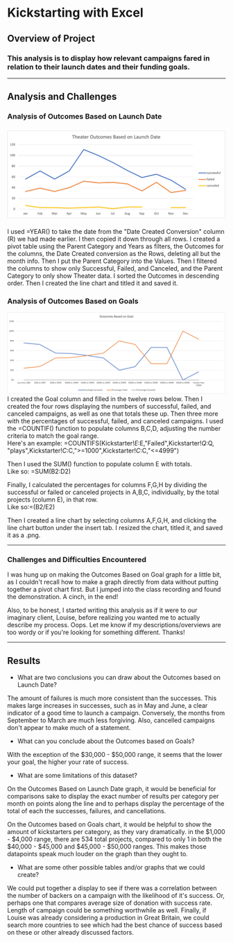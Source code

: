 # Kickstarting with Excel

## Overview of Project

### This analysis is to display how relevant campaigns fared in relation to their launch dates and their funding goals. 
---
## Analysis and Challenges

### Analysis of Outcomes Based on Launch Date
### ![image_name](https://github.com/PirateSuit/kickstarter-analysis/blob/main/Resources/Theater_Outcomes_vs_Launch.png?raw=true)
I used =YEAR() to take the date from the "Date Created Conversion" column (R) we had made earlier. I then copied it down through all rows. I created a pivot table using the Parent Category and Years as filters, the Outcomes for the columns, the Date Created conversion as the Rows, deleting all but the month info. Then I put the Parent Category into the Values. Then I filtered the columns to show only Successful, Failed, and Canceled, and the Parent Category to only show Theater data. I sorted the Outcomes in descending order. Then I created the line chart and titled it and saved it.


### Analysis of Outcomes Based on Goals
![image_name](https://github.com/PirateSuit/kickstarter-analysis/blob/main/Resources/Outcomes_vs_Goals.png?raw=true)
I created the Goal column and filled in the twelve rows below. Then I created the four rows displaying the numbers of successful, failed, and canceled campaigns, as well as one that totals these up. Then three more with the percentages of successful, failed, and canceled campaigns. I used the =COUNTIF() function to populate columns B,C,D, adjusting the number criteria to match the goal range.  
Here's an example: =COUNTIFS(Kickstarter!$E:$E,"Failed",Kickstarter!$Q:$Q, "plays",Kickstarter!$C:$C,">=1000",Kickstarter!$C:$C,"<=4999")

Then I used the SUM() function to populate column E with totals.  
Like so: =SUM(B2:D2)

Finally, I calculated the percentages for columns F,G,H by dividing the successful or failed or canceled projects in A,B,C, individually, by the total projects (column E), in that row.  
Like so:=(B2/E2)

Then I created a line chart by selecting columns A,F,G,H, and clicking the line chart button under the insert tab. I resized the chart, titled it, and saved it as a .png.
___


### Challenges and Difficulties Encountered
I was hung up on making the Outcomes Based on Goal graph for a little bit, as I couldn't recall how to make a graph directly from data without putting together a pivot chart first. But I jumped into the class recording and found the demonstration. A cinch, in the end!

Also, to be honest, I started writing this analysis as if it were to our imaginary client, Louise, before realizing you wanted me to actually describe my process. Oops. Let me know if my descriptions/overviews are too wordy or if you're looking for something different. Thanks!

---
## Results

- What are two conclusions you can draw about the Outcomes based on Launch Date?

The amount of failures is much more consistent than the successes. This makes large increases in successes, such as in May and June, a clear indicator of a good time to launch a campaign. Conversely, the months from September to March are much less forgiving. Also, cancelled campaigns don't appear to make much of a statement.

- What can you conclude about the Outcomes based on Goals?

With the exception of the $30,000 - $50,000 range, it seems that the lower your goal, the higher your rate of success.

- What are some limitations of this dataset?

On the Outcomes Based on Launch Date graph, it would be beneficial for comparisons sake to display the exact number of results per category per month on points along the line and to perhaps display the percentage of the total of each the successes, failures, and cancellations.   

  On the Outcomes based on Goals chart, it would be helpful to show the amount of kickstarters per category, as they vary dramatically. in the $1,000 - $4,000 range, there are 534 total projects, compared to only 1 in both the $40,000 - $45,000 and $45,000 - $50,000 ranges. This makes those datapoints speak much louder on the graph than they ought to.
- What are some other possible tables and/or graphs that we could create?

We could put together a display to see if there was a correlation between the number of backers on a campaign with the likelihood of it's success. Or, perhaps one that compares average size of donation with success rate. Length of campaign could be something worthwhile as well. Finally, if Louise was already considering a production in Great Britain, we could search more countries to see which had the best chance of success based on these or other already discussed factors.
